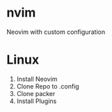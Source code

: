 # nvim
Neovim with custom configuration

# Linux

1. Install Neovim
2. Clone Repo to .config
3. Clone packer 
4. Install Plugins
